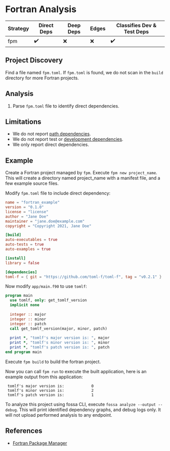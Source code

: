 # Fortran Analysis

| Strategy | Direct Deps        | Deep Deps | Edges | Classifies Dev & Test Deps |
| -------- | ------------------ | --------- | ----- | -------------------------- |
| fpm      | :heavy_check_mark: | :x:       | :x:   | :heavy_check_mark:         |

## Project Discovery

Find a file named `fpm.toml`. If `fpm.toml` is found, we do not scan in the `build` directory for more Fortran projects.

## Analysis

1. Parse `fpm.toml` file to identify direct dependencies.

## Limitations

- We do not report [path dependencies](https://github.com/fortran-lang/fpm/blob/main/manifest-reference.md#local-dependencies).
- We do not report test or [development dependencies](https://github.com/fortran-lang/fpm/blob/main/manifest-reference.md#development-dependencies).
- We only report direct dependencies.

## Example

Create a Fortran project managed by `fpm`. Execute `fpm new project_name`. This will create a directory named project_name with a manifest file, and a few example source files.

Modify `fpm.toml` file to include direct dependency:

```toml
name = "fortran_example"
version = "0.1.0"
license = "license"
author = "Jane Doe"
maintainer = "jane.doe@example.com"
copyright = "Copyright 2021, Jane Doe"

[build]
auto-executables = true
auto-tests = true
auto-examples = true

[install]
library = false

[dependencies]
toml-f = { git = "https://github.com/toml-f/toml-f", tag = "v0.2.1" }
```

Now modify `app/main.f90` to use `tomlf`:

```fortran
program main
  use tomlf, only: get_tomlf_version
  implicit none
  
  integer :: major
  integer :: minor
  integer :: patch
  call get_tomlf_version(major, minor, patch)
  
  print *, "tomlf's major version is: ", major
  print *, "tomlf's minor version is: ", minor
  print *, "tomlf's patch version is: ", patch
end program main
```

Execute `fpm build` to build the fortran project.

Now you can call `fpm run` to execute the built application, here is an example output from this application:
```
 tomlf's major version is:            0
 tomlf's minor version is:            2
 tomlf's patch version is:            1
```

To analyze this project using fossa CLI, execute `fossa analyze --output --debug`. This will print identified dependency graphs, and debug logs only. It will not upload performed analysis to any endpoint.

## References

- [Fortran Package Manager](https://github.com/fortran-lang/fpm)